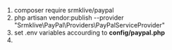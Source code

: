 1) composer require srmklive/paypal
2) php artisan vendor:publish --provider "Srmklive\PayPal\Providers\PayPalServiceProvider"
3) set .env variables accourding to **config/paypal.php**
4) 
